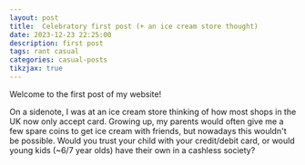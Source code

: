 ```yaml
---
layout: post
title:  Celebratory first post (+ an ice cream store thought)
date: 2023-12-23 22:25:00
description: first post
tags: rant casual
categories: casual-posts
tikzjax: true
---
```

Welcome to the first post of my website!

On a sidenote, I was at an ice cream store thinking of how most shops in the UK now only accept card. Growing up, my parents would often give me a few spare coins to get ice cream with friends, but nowadays this wouldn't be possible. Would you trust your child with your credit/debit card, or would young kids (~6/7 year olds) have their own in a cashless society?

 <!-- Will banks (if they haven't already) begin to offer spending accounts specifically for children? -->

<!-- Tangible coins and banknotes also provide a wide range of learning opportunities for children - responsibility for safeguarding their pocket money and a bit of mental calculus for the right change. Cash can help grasp the value of money, which we learn by tallying up small coins and saving in a piggybank. It is no wonder even adults tend to be [more willing to spend when using a credit card rather than cash](https://link.springer.com/article/10.1023/A:1008196717017). -->
<!-- 
Anyway, rant over, here is for more to come. -->